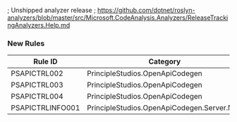 ﻿; Unshipped analyzer release
; https://github.com/dotnet/roslyn-analyzers/blob/master/src/Microsoft.CodeAnalysis.Analyzers/ReleaseTrackingAnalyzers.Help.md

### New Rules
Rule ID | Category | Severity | Notes
--------|----------|----------|-------
PSAPICTRL002 | PrincipleStudios.OpenApiCodegen | Warning | OpenApiGeneratorBase
PSAPICTRL003 | PrincipleStudios.OpenApiCodegen | Info | OpenApiGeneratorBase
PSAPICTRL004 | PrincipleStudios.OpenApiCodegen | Info | OpenApiGeneratorBase
PSAPICTRLINFO001 | PrincipleStudios.OpenApiCodegen.Server.Mvc | Info | ControllerGenerator